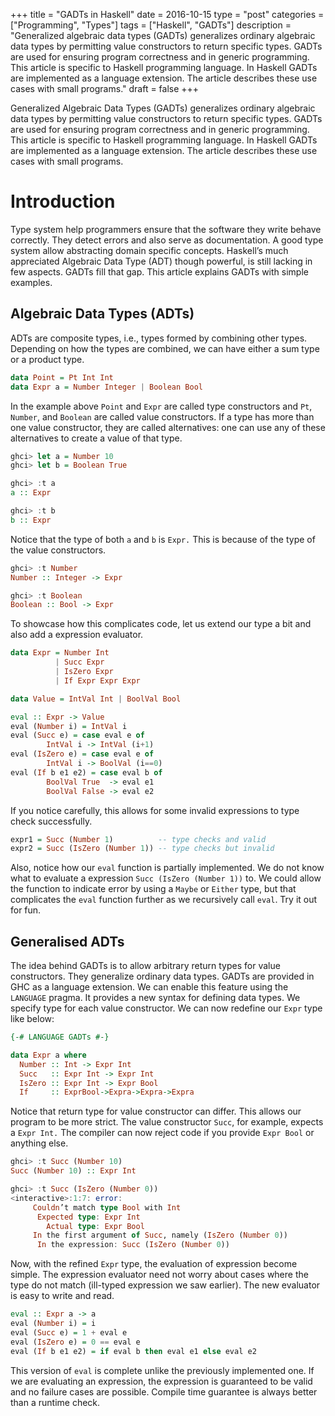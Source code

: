 +++
title       = "GADTs in Haskell"
date        = 2016-10-15
type        = "post"
categories  = ["Programming", "Types"]
tags        = ["Haskell", "GADTs"]
description = "Generalized algebraic data types (GADTs) generalizes ordinary algebraic data types by permitting value constructors to return specific types. GADTs are used for ensuring program correctness and in generic programming. This article is specific to Haskell programming language. In Haskell GADTs are implemented as a language extension. The article describes these use cases with small programs."
draft       = false
+++

Generalized Algebraic Data Types (GADTs) generalizes ordinary algebraic data
types by permitting value constructors to return specific types. GADTs are used
for ensuring program correctness and in generic programming. This article is
specific to Haskell programming language. In Haskell GADTs are implemented as
a language extension. The article describes these use cases with small programs.

# Introduction

Type system help programmers ensure that the software they write behave
correctly. They detect errors and also serve as documentation. A good type
system allow abstracting domain specific concepts. Haskell’s much appreciated
Algebraic Data Type (ADT) though powerful, is still lacking in few aspects.
GADTs fill that gap. This article explains GADTs with simple examples.

## Algebraic Data Types (ADTs)
ADTs are composite types, i.e., types formed by combining other types. Depending
on how the types are combined, we can have either a sum type or a product type.

```Haskell
data Point = Pt Int Int
data Expr a = Number Integer | Boolean Bool
```

In the example above `Point` and `Expr` are called type constructors and `Pt`,
`Number`, and `Boolean` are called value constructors. If a type has more than
one value constructor, they are called alternatives: one can use any of these
alternatives to create a value of that type.

```Haskell
ghci> let a = Number 10
ghci> let b = Boolean True

ghci> :t a
a :: Expr

ghci> :t b
b :: Expr
```

Notice that the type of both `a` and `b` is `Expr.` This is because of the type of the
value constructors.

```Haskell
ghci> :t Number
Number :: Integer -> Expr

ghci> :t Boolean
Boolean :: Bool -> Expr
```

To showcase how this complicates code, let us extend our type a bit and also add
a expression evaluator.

```Haskell
data Expr = Number Int
          | Succ Expr
          | IsZero Expr
          | If Expr Expr Expr

data Value = IntVal Int | BoolVal Bool

eval :: Expr -> Value
eval (Number i) = IntVal i
eval (Succ e) = case eval e of
        IntVal i -> IntVal (i+1)
eval (IsZero e) = case eval e of
        IntVal i -> BoolVal (i==0)
eval (If b e1 e2) = case eval b of
        BoolVal True  -> eval e1
        BoolVal False -> eval e2
```

If you notice carefully, this allows for some invalid expressions to type check
successfully.

```Haskell
expr1 = Succ (Number 1)          -- type checks and valid
expr2 = Succ (IsZero (Number 1)) -- type checks but invalid
```

Also, notice how our `eval` function is partially implemented. We do not know
what to evaluate a expression `Succ (IsZero (Number 1))` to. We could allow the
function to indicate error by using a `Maybe` or `Either` type, but that
complicates the `eval` function further as we recursively call `eval`. Try it
out for fun.

## Generalised ADTs
The idea behind GADTs is to allow arbitrary return types for value constructors.
They generalize ordinary data types. GADTs are provided in GHC as a language
extension. We can enable this feature using the `LANGUAGE` pragma. It provides a
new syntax for defining data types. We specify type for each value constructor.
We can now redefine our `Expr` type like below:

```Haskell
{-# LANGUAGE GADTs #-}

data Expr a where
  Number :: Int -> Expr Int
  Succ   :: Expr Int -> Expr Int
  IsZero :: Expr Int -> Expr Bool
  If     :: ExprBool->Expra->Expra->Expra
```

Notice that return type for value constructor can differ. This allows our
program to be more strict. The value constructor `Succ`, for example, expects a
`Expr Int.` The compiler can now reject code if you provide `Expr Bool` or anything
else.

```Haskell
ghci> :t Succ (Number 10)
Succ (Number 10) :: Expr Int

ghci> :t Succ (IsZero (Number 0))
<interactive>:1:7: error:
     Couldn’t match type Bool with Int
      Expected type: Expr Int
        Actual type: Expr Bool
     In the first argument of Succ, namely (IsZero (Number 0))
      In the expression: Succ (IsZero (Number 0))
```

Now, with the refined `Expr` type, the evaluation of expression become simple. The
expression evaluator need not worry about cases where the type do not match
(ill-typed expression we saw earlier). The new evaluator is easy to write and
read.

```Haskell
eval :: Expr a -> a
eval (Number i) = i
eval (Succ e) = 1 + eval e
eval (IsZero e) = 0 == eval e
eval (If b e1 e2) = if eval b then eval e1 else eval e2
```

This version of `eval` is complete unlike the previously implemented one. If we
are evaluating an expression, the expression is guaranteed to be valid and no
failure cases are possible. Compile time guarantee is always better than a
runtime check.
